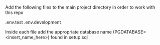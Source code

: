 Add the following files to the main project directory in order to work with this repo

.env.test
.env.development

Inside each file add the appropriate database name (PGDATABASE=<insert_name_here>) found in setup.sql
